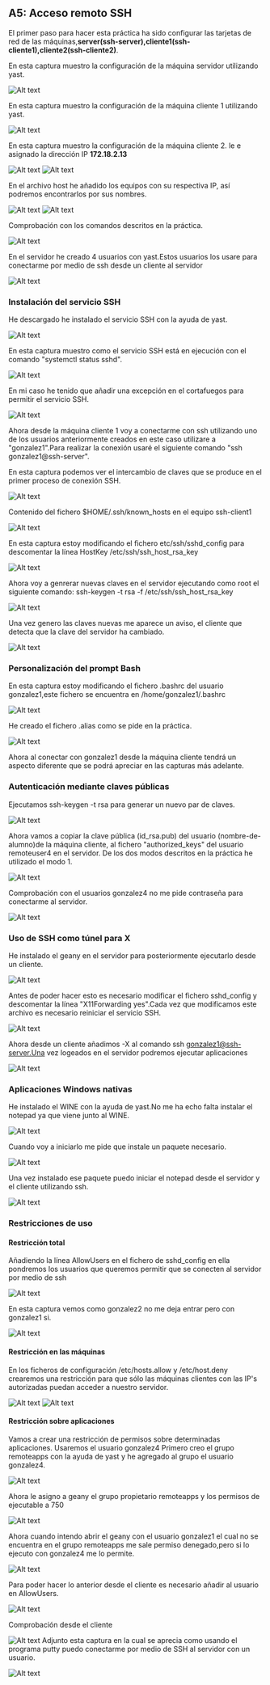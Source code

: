 ## A5: Acceso remoto SSH ##
El primer paso para hacer esta práctica ha sido configurar las tarjetas de red de las máquinas,**server(ssh-server),cliente1(ssh-cliente1),cliente2(ssh-cliente2)**.

En esta captura muestro la configuración de la máquina servidor utilizando yast.

![Alt text](./1.png)

En esta captura muestro la configuración de la máquina cliente 1 utilizando yast.

![Alt text](./3.png)

En esta captura muestro la configuración de la máquina cliente 2.
le e asignado la dirección IP **172.18.2.13**

![Alt text](./5.png)
![Alt text](./6.png)

En el archivo host he añadido los equipos con su respectiva IP, así podremos encontrarlos por sus nombres.

![Alt text](./host.png)
![Alt text](./host-server.png)

Comprobación con los comandos descritos en la práctica.

![Alt text](./4.png)

En el servidor he creado 4 usuarios con yast.Estos usuarios los usare para conectarme por medio de ssh desde un cliente al servidor

![Alt text](./2.png)

### Instalación del servicio SSH ###
He descargado he instalado el servicio SSH con la ayuda de yast.

![Alt text](./7.png)

En esta captura muestro como el servicio SSH está en ejecución con el comando "systemctl status sshd".

![Alt text](./9.png)

En mi caso he tenido que añadir una excepción en el cortafuegos para permitir el servicio SSH.

![Alt text](./10.png)

Ahora desde la máquina cliente 1 voy a conectarme con ssh utilizando uno de los usuarios anteriormente creados en este caso utilizare a "gonzalez1".Para realizar la conexión usaré el siguiente comando "ssh gonzalez1@ssh-server".

En esta captura podemos ver el intercambio de claves que se produce en el primer proceso de conexión SSH.

![Alt text](./11.png)

Contenido del fichero $HOME/.ssh/known_hosts en el equipo ssh-client1

![Alt text](./12.png)

En esta captura estoy modificando el fichero  etc/ssh/sshd_config para descomentar la línea HostKey /etc/ssh/ssh_host_rsa_key

![Alt text](./8.png)

Ahora voy a genrerar nuevas claves en el servidor ejecutando como root el siguiente comando:
ssh-keygen -t rsa -f /etc/ssh/ssh_host_rsa_key

![Alt text](./13.png)

Una vez genero las claves nuevas me aparece un aviso, el cliente que detecta que la clave del servidor ha cambiado.

![Alt text](./warnning.png)

### Personalización del prompt Bash ##

En esta captura estoy modificando el fichero .bashrc del usuario gonzalez1,este fichero se encuentra en /home/gonzalez1/.bashrc

![Alt text](./14.png)

He creado el fichero .alias como se pide en la práctica.

![Alt text](./15.png)

Ahora al conectar con gonzalez1 desde la máquina cliente tendrá un aspecto diferente que se podrá apreciar en las capturas más adelante.

### Autenticación mediante claves públicas ###

Ejecutamos ssh-keygen -t rsa para generar un nuevo par de claves.

![Alt text](./16.png)

Ahora vamos a copiar la clave pública (id_rsa.pub) del usuario (nombre-de-alumno)de la máquina cliente, al fichero "authorized_keys" del usuario remoteuser4 en el servidor.
De los dos modos descritos en la práctica he utilizado el modo 1.

![Alt text](./17.png)

Comprobación con el usuarios gonzalez4 no me pide contraseña para conectarme al servidor.

![Alt text](./18.png)

### Uso de SSH como túnel para X ###

He instalado el geany en el servidor para posteriormente ejecutarlo desde un cliente.

![Alt text](./20.png)

Antes de poder hacer esto es necesario modificar el fichero sshd_config y descomentar la línea "X11Forwarding yes".Cada vez que modificamos este archivo es necesario reiniciar el servicio SSH.

![Alt text](./21.png)

Ahora desde un cliente añadimos -X al comando ssh gonzalez1@ssh-server.Una vez logeados en el servidor podremos ejecutar aplicaciones

![Alt text](./22.png)


### Aplicaciones Windows nativas ###

He instalado el WINE con la ayuda de yast.No me ha echo falta instalar el notepad ya que viene junto al WINE.

![Alt text](./23.png)

Cuando voy a iniciarlo me pide que instale un paquete necesario.

![Alt text](./24.png)

Una vez instalado ese paquete puedo iniciar el notepad desde el servidor y el cliente utilizando ssh.

![Alt text](./25.png)

### Restricciones de uso ###

#### Restricción total ####
Añadiendo la línea AllowUsers en el fichero de sshd_config en ella pondremos los usuarios que queremos permitir que se conecten al servidor por medio de ssh

![Alt text](./28.png)

En esta captura vemos como gonzalez2 no me deja entrar pero con gonzalez1 si.

![Alt text](./29.png)

#### Restricción en las máquinas ####

En los ficheros de configuración /etc/hosts.allow y /etc/host.deny crearemos una restricción para que sólo las máquinas clientes con las IP's autorizadas puedan acceder a nuestro servidor.

![Alt text](./30.png)
![Alt text](./31.png)

#### Restricción sobre aplicaciones ####

Vamos a crear una restricción de permisos sobre determinadas aplicaciones.
Usaremos el usuario gonzalez4
Primero creo el grupo remoteapps con la ayuda de yast y he agregado al grupo el usuario gonzalez4.

![Alt text](./32.png)

Ahora le asigno a geany el grupo propietario remoteapps y los permisos de ejecutable a 750

![Alt text](./34.png)

Ahora cuando intendo abrir el geany con el usuario gonzalez1 el cual no se encuentra en el grupo remoteapps me sale permiso denegado,pero si lo ejecuto con gonzalez4 me lo permite.

![Alt text](./35.png)

Para poder hacer lo anterior desde el cliente es necesario añadir al usuario en AllowUsers.

![Alt text](./36.png)

Comprobación desde el cliente

![Alt text](./37.png)
Adjunto esta captura en la cual se aprecia como usando el programa putty puedo conectarme por medio de SSH al servidor con un usuario.

![Alt text](./19.png)


